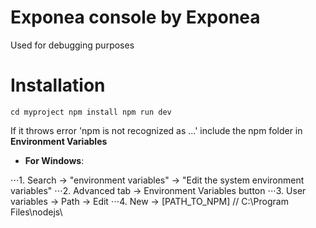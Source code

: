 # Exponea console by Exponea

Used for debugging purposes

# Installation

`
cd myproject
npm install
npm run dev
`

If it throws error 'npm is not recognized as ...' include the npm folder in __Environment Variables__

- __For Windows__:

⋅⋅⋅1. Search -> "environment variables" -> "Edit the system environment variables"
⋅⋅⋅2. Advanced tab -> Environment Variables button 
⋅⋅⋅3. User variables -> Path -> Edit 
⋅⋅⋅4. New -> [PATH_TO_NPM] // C:\Program Files\nodejs\ 
